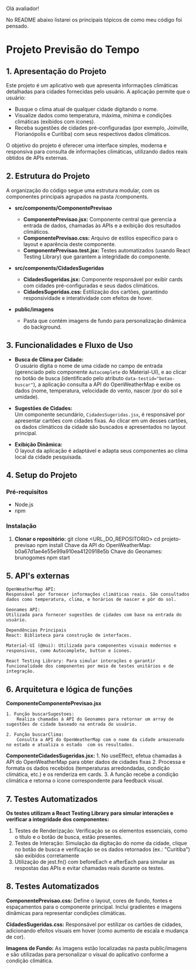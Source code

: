 Olá avaliador!

No README abaixo listarei os principais tópicos de como meu código foi pensado.

# Projeto Previsão do Tempo

## 1. Apresentação do Projeto

Este projeto é um aplicativo web que apresenta informações climáticas detalhadas para cidades fornecidas pelo usuário. A aplicação permite que o usuário:

- Busque o clima atual de qualquer cidade digitando o nome.
- Visualize dados como temperatura, máxima, mínima e condições climáticas (exibidos com ícones).
- Receba sugestões de cidades pré-configuradas (por exemplo, Joinville, Florianópolis e Curitiba) com seus respectivos dados climáticos.

O objetivo do projeto é oferecer uma interface simples, moderna e responsiva para consulta de informações climáticas, utilizando dados reais obtidos de APIs externas.

## 2. Estrutura do Projeto

A organização do código segue uma estrutura modular, com os componentes principais agrupados na pasta /components.

- **src/components/ComponentePrevisao**

  - **ComponentePrevisao.jsx:** Componente central que gerencia a entrada de dados, chamadas às APIs e a exibição dos resultados climáticos.
  - **ComponentePrevisao.css:** Arquivo de estilos específico para o layout e aparência deste componente.
  - **ComponentePrevisao.test.jsx:** Testes automatizados (usando React Testing Library) que garantem a integridade do componente.

- **src/components/CidadesSugeridas**

  - **CidadesSugeridas.jsx:** Componente responsável por exibir cards com cidades pré-configuradas e seus dados climáticos.
  - **CidadesSugeridas.css:** Estilização dos cartões, garantindo responsividade e interatividade com efeitos de hover.

- **public/imagens**
  - Pasta que contém imagens de fundo para personalização dinâmica do background.

## 3. Funcionalidades e Fluxo de Uso

- **Busca de Clima por Cidade:**  
  O usuário digita o nome de uma cidade no campo de entrada (gerenciado pelo componente `Autocomplete` do Material-UI), e ao clicar no botão de busca (identificado pelo atributo `data-testid="botao-buscar"`), a aplicação consulta a API do OpenWeatherMap e exibe os dados (nome, temperatura, velocidade do vento, nascer /por do sol e umidade).

- **Sugestões de Cidades:**  
  Um componente secundário, `CidadesSugeridas.jsx`, é responsável por apresentar cartões com cidades fixas. Ao clicar em um desses cartões, os dados climáticos da cidade são buscados e apresentados no layout principal.

- **Exibição Dinâmica:**  
  O layout da aplicação é adaptável e adapta seus componentes ao clima local da cidade pesquisada.

## 4. Setup do Projeto

### Pré-requisitos

- Node.js
- npm

### Instalação

1. **Clonar o repositório:**
   git clone <URL_DO_REPOSITORIO>
   cd projeto-previsao
   npm install
   Chave da API do OpenWeatherMap: b0a67d1ae4e55e99a910ea4120918e5b
   Chave do Geonames: brunogomes
   npm start

## 5. API's externas

    OpenWeatherMap API:
    Responsável por fornecer informações climáticas reais. São consultados dados como temperatura, clima, e horários de nascer e pôr do sol.

    Geonames API:
    Utilizada para fornecer sugestões de cidades com base na entrada do usuário.

    Dependências Principais
    React: Biblioteca para construção de interfaces.

    Material-UI (@mui): Utilizada para componentes visuais modernos e responsivos, como Autocomplete, button e ícones.

    React Testing Library: Para simular interações e garantir funcionalidade dos componentes por meio de testes unitários e de integração.

## 6. Arquitetura e lógica de funções

**ComponenteComponentePrevisao.jsx**

    1. Função buscarSugestoes:
        Realiza chamadas à API do Geonames para retornar um array de sugestões de cidade baseado na entrada do usuário.

    2. Função buscarClima:
        Consulta a API do OpenWeatherMap com o nome da cidade armazenado no estado e atualiza o estado  com os resultados.

**ComponenteCidadesSugeridas.jsx:** 1. No useEffect, efetua chamadas à API do OpenWeatherMap para obter dados de cidades fixas 2. Processa e formata os dados recebidos (temperaturas arredondadas, condição climática, etc.) e os renderiza em cards. 3. A função recebe a condição climática e retorna o ícone correspondente para feedback visual.

## 7. Testes Automatizados

**Os testes utilizam a React Testing Library para simular interações e verificar a integridade dos componentes:**

1.  Testes de Renderização:
    Verificação se os elementos essenciais, como o título e o botão de busca, estão presentes.
2.  Testes de Interação:
    Simulação da digitação do nome da cidade, clique no botão de busca e verificação se os dados retornados (ex.: "Curitiba") são exibidos corretamente
3.  Utilização de jest.fn() com beforeEach e afterEach para simular as respostas das APIs e evitar chamadas reais durante os testes.

## 8. Testes Automatizados
**ComponentePrevisao.css:**
    Define o layout, cores de fundo, fontes e espaçamentos para o componente principal. 
    Inclui gradientes e imagens dinâmicas para representar condições climáticas.

**CidadesSugeridas.css:**
    Responsável por estilizar os cartões de cidades, adicionando efeitos visuais em hover 
    (como aumento de escala e mudança de cor).

**Imagens de Fundo:**
    As imagens estão localizadas na pasta public/imagens e são utilizadas para personalizar o visual do aplicativo 
    conforme a condição climática.